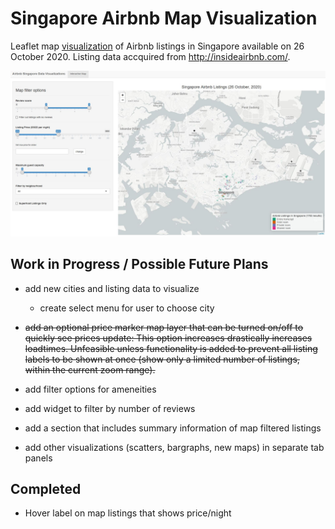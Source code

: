 # Singapore Airbnb Map Visualization

Leaflet map [visualization](https://jwc225.shinyapps.io/airbnb_singapore_viz/) of Airbnb listings in Singapore available on 26 October 2020. Listing data accquired from http://insideairbnb.com/.

![Image: A capture of the leaflet visualization. Dated 9 Dec 2020.](https://github.com/jwc225/airbnb-singapore-visualization/blob/b237f58cece53a52dd838f6e500e4a9d0250d46b/img/web-app-capture.jpg)

## Work in Progress / Possible Future Plans

* add new cities and listing data to visualize
  * create select menu for user to choose city
  
* <del>add an optional price marker map layer that can be turned on/off to quickly see prices<del>
  update: This option increases drastically increases loadtimes. Unfeasible unless functionality is added to
          prevent all listing labels to be shown at once (show only a limited number of listings, within the current zoom range). 

* add filter options for ameneities

* add widget to filter by number of reviews

* add a section that includes summary information of map filtered listings

* add other visualizations (scatters, bargraphs, new maps) in separate tab panels

## Completed

* Hover label on map listings that shows price/night
